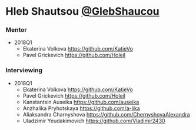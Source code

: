 # Hleb Shautsou [@GlebShaucou](https://github.com/GlebShaucou)

### Mentor
  - 2018Q1
     - Ekaterina Volkova https://github.com/KatieVo
     - Pavel Grickevich https://github.com/Holeil

### Interviewing
  - 2018Q1
     - Ekaterina Volkova https://github.com/KatieVo
     - Pavel Grickevich https://github.com/Holeil
     - Kanstantsin Auseika https://github.com/auseika
     - Anzhalika Pryhotskaya https://github.com/a-lika
     - Aliaksandra Charnyshova https://github.com/ChernyshovaAlexandra
     - Uladzimir Yeudakimovich https://github.com/Vladimir2430
